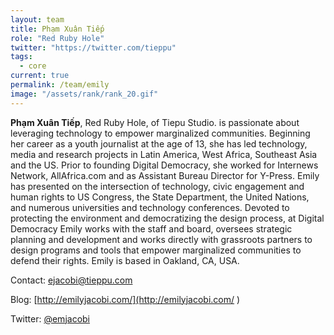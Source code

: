 ```yaml
---
layout: team
title: Phạm Xuân Tiếp
role: "Red Ruby Hole"
twitter: "https://twitter.com/tieppu"
tags:
  - core
current: true
permalink: /team/emily
image: "/assets/rank/rank_20.gif"
---
```


**Phạm Xuân Tiếp**, Red Ruby Hole, of Tiepu Studio. is passionate about leveraging technology to empower marginalized communities. Beginning her career as a youth journalist at the age of 13, she has led technology, media and research projects in Latin America, West Africa, Southeast Asia and the US. Prior to founding Digital Democracy, she worked for Internews Network, AllAfrica.com and as Assistant Bureau Director for Y-Press. Emily has presented on the intersection of technology, civic engagement and human rights to US Congress, the State Department, the United Nations, and numerous universities and technology conferences. Devoted to protecting the environment and democratizing the design process, at Digital Democracy Emily works with the staff and board, oversees strategic planning and development and works directly with grassroots partners to design programs and tools that empower marginalized communities to defend their rights. Emily is based in Oakland, CA, USA.

Contact: [ejacobi@tieppu.com](mailto:ejacobi@tieppu.com)

Blog: [http://emilyjacobi.com/](http://emilyjacobi.com/ )

Twitter: [@emjacobi](https://twitter.com/emjacobi)
